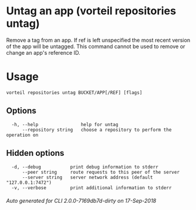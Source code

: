 # Untag an app (vorteil repositories untag)

Remove a tag from an app. If ref is left unspecified the most recent version of
the app will be untagged. This command cannot be used to remove or change an
app's reference ID.

# Usage

```
vorteil repositories untag BUCKET/APP[/REF] [flags]
```

## Options

```
  -h, --help                help for untag
      --repository string   choose a repository to perform the operation on
```

## Hidden options

```
  -d, --debug           print debug information to stderr
      --peer string     route requests to this peer of the server
      --server string   server network address (default "127.0.0.1:7472")
  -v, --verbose         print additional information to stderr
```


###### Auto generated for CLI 2.0.0-7169db7d-dirty on 17-Sep-2018
